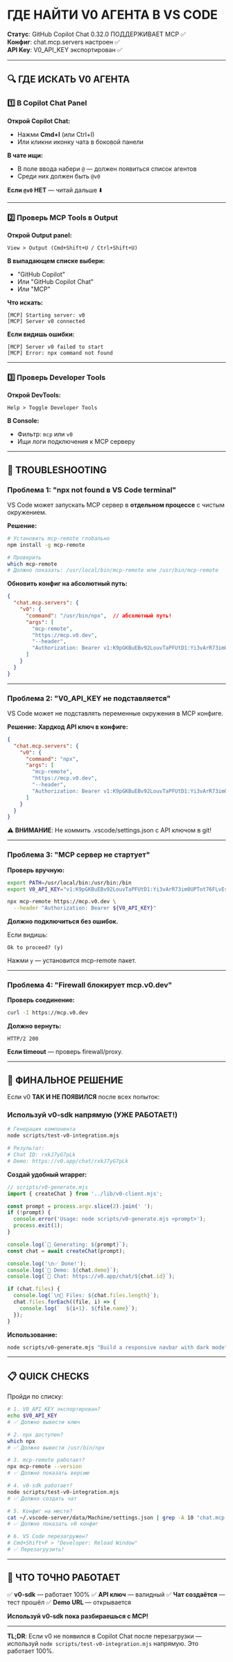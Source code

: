 # ГДЕ НАЙТИ V0 АГЕНТА В VS CODE

**Статус**: GitHub Copilot Chat 0.32.0 ПОДДЕРЖИВАЕТ MCP ✅  
**Конфиг**: chat.mcp.servers настроен ✅  
**API Key**: V0_API_KEY экспортирован ✅

---

## 🔍 ГДЕ ИСКАТЬ V0 АГЕНТА

### 1️⃣ **В Copilot Chat Panel**

**Открой Copilot Chat:**
- Нажми **Cmd+I** (или Ctrl+I)
- Или кликни иконку чата в боковой панели

**В чате ищи:**
- В поле ввода набери `@` — должен появиться список агентов
- Среди них должен быть `@v0`

**Если `@v0` НЕТ** — читай дальше ⬇️

---

### 2️⃣ **Проверь MCP Tools в Output**

**Открой Output panel:**
```
View > Output (Cmd+Shift+U / Ctrl+Shift+U)
```

**В выпадающем списке выбери:**
- "GitHub Copilot"
- Или "GitHub Copilot Chat"
- Или "MCP"

**Что искать:**
```
[MCP] Starting server: v0
[MCP] Server v0 connected
```

**Если видишь ошибки:**
```
[MCP] Server v0 failed to start
[MCP] Error: npx command not found
```

---

### 3️⃣ **Проверь Developer Tools**

**Открой DevTools:**
```
Help > Toggle Developer Tools
```

**В Console:**
- Фильтр: `mcp` или `v0`
- Ищи логи подключения к MCP серверу

---

## 🐛 TROUBLESHOOTING

### Проблема 1: "npx not found в VS Code terminal"

VS Code может запускать MCP сервер в **отдельном процессе** с чистым окружением.

**Решение:**
```bash
# Установить mcp-remote глобально
npm install -g mcp-remote

# Проверить
which mcp-remote
# Должно показать: /usr/local/bin/mcp-remote или /usr/bin/mcp-remote
```

**Обновить конфиг на абсолютный путь:**
```json
{
  "chat.mcp.servers": {
    "v0": {
      "command": "/usr/bin/npx",  // абсолютный путь!
      "args": [
        "mcp-remote",
        "https://mcp.v0.dev",
        "--header",
        "Authorization: Bearer v1:K9pGKBuEBv92LouvTaPFUtD1:Yi3vArR73im0UPTot76FLvEs"
      ]
    }
  }
}
```

---

### Проблема 2: "V0_API_KEY не подставляется"

VS Code может не подставлять переменные окружения в MCP конфиге.

**Решение: Хардкод API ключ в конфиге:**
```json
{
  "chat.mcp.servers": {
    "v0": {
      "command": "npx",
      "args": [
        "mcp-remote",
        "https://mcp.v0.dev",
        "--header",
        "Authorization: Bearer v1:K9pGKBuEBv92LouvTaPFUtD1:Yi3vArR73im0UPTot76FLvEs"
      ]
    }
  }
}
```

⚠️ **ВНИМАНИЕ**: Не коммить .vscode/settings.json с API ключом в git!

---

### Проблема 3: "MCP сервер не стартует"

**Проверь вручную:**
```bash
export PATH=/usr/local/bin:/usr/bin:/bin
export V0_API_KEY="v1:K9pGKBuEBv92LouvTaPFUtD1:Yi3vArR73im0UPTot76FLvEs"

npx mcp-remote https://mcp.v0.dev \
  --header "Authorization: Bearer ${V0_API_KEY}"
```

**Должно подключиться без ошибок.**

Если видишь:
```
Ok to proceed? (y)
```
Нажми `y` — установится mcp-remote пакет.

---

### Проблема 4: "Firewall блокирует mcp.v0.dev"

**Проверь соединение:**
```bash
curl -I https://mcp.v0.dev
```

**Должно вернуть:**
```
HTTP/2 200
```

**Если timeout** — проверь firewall/proxy.

---

## 🎯 ФИНАЛЬНОЕ РЕШЕНИЕ

Если v0 **ТАК И НЕ ПОЯВИЛСЯ** после всех попыток:

### Используй v0-sdk напрямую (УЖЕ РАБОТАЕТ!)

```bash
# Генерация компонента
node scripts/test-v0-integration.mjs

# Результат:
# Chat ID: rxkJ7yG7pLk
# Demo: https://v0.app/chat/rxkJ7yG7pLk
```

**Создай удобный wrapper:**

```javascript
// scripts/v0-generate.mjs
import { createChat } from '../lib/v0-client.mjs';

const prompt = process.argv.slice(2).join(' ');
if (!prompt) {
  console.error('Usage: node scripts/v0-generate.mjs <prompt>');
  process.exit(1);
}

console.log(`🔨 Generating: ${prompt}`);
const chat = await createChat(prompt);

console.log('\n✅ Done!');
console.log(`🔗 Demo: ${chat.demo}`);
console.log(`💬 Chat: https://v0.app/chat/${chat.id}`);

if (chat.files) {
  console.log(`\n📁 Files: ${chat.files.length}`);
  chat.files.forEach((file, i) => {
    console.log(`  ${i+1}. ${file.name}`);
  });
}
```

**Использование:**
```bash
node scripts/v0-generate.mjs "Build a responsive navbar with dark mode"
```

---

## 📋 QUICK CHECKS

Пройди по списку:

```bash
# 1. V0_API_KEY экспортирован?
echo $V0_API_KEY
# ✅ Должно вывести ключ

# 2. npx доступен?
which npx
# ✅ Должно вывести /usr/bin/npx

# 3. mcp-remote работает?
npx mcp-remote --version
# ✅ Должно показать версию

# 4. v0-sdk работает?
node scripts/test-v0-integration.mjs
# ✅ Должно создать чат

# 5. Конфиг на месте?
cat ~/.vscode-server/data/Machine/settings.json | grep -A 10 "chat.mcp.servers"
# ✅ Должно показать v0 конфиг

# 6. VS Code перезагружен?
# Cmd+Shift+P > "Developer: Reload Window"
# ✅ Перезагрузить!
```

---

## 🚀 ЧТО ТОЧНО РАБОТАЕТ

✅ **v0-sdk** — работает 100%
✅ **API ключ** — валидный
✅ **Чат создаётся** — тест прошёл
✅ **Demo URL** — открывается

**Используй v0-sdk пока разбираешься с MCP!**

---

**TL;DR**: Если v0 не появился в Copilot Chat после перезагрузки — используй `node scripts/test-v0-integration.mjs` напрямую. Это работает 100%.
